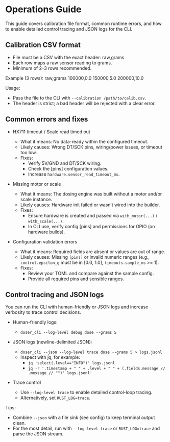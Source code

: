 # Operations Guide

This guide covers calibration file format, common runtime errors, and how to enable detailed control tracing and JSON logs for the CLI.

## Calibration CSV format

- File must be a CSV with the exact header:
  raw,grams
- Each row maps a raw sensor reading to grams.
- Minimum of 2–3 rows recommended.

Example (3 rows):
raw,grams
100000,0.0
150000,5.0
200000,10.0

Usage:

- Pass the file to the CLI with `--calibration /path/to/calib.csv`.
- The header is strict; a bad header will be rejected with a clear error.

## Common errors and fixes

- HX711 timeout / Scale read timed out

  - What it means: No data-ready within the configured timeout.
  - Likely causes: Wrong DT/SCK pins, wiring/power issues, or timeout too low.
  - Fixes:
    - Verify 5V/GND and DT/SCK wiring.
    - Check the [pins] configuration values.
    - Increase `hardware.sensor_read_timeout_ms`.

- Missing motor or scale

  - What it means: The dosing engine was built without a motor and/or scale instance.
  - Likely causes: Hardware init failed or wasn’t wired into the builder.
  - Fixes:
    - Ensure hardware is created and passed via `with_motor(...)` / `with_scale(...)`.
    - In CLI use, verify config [pins] and permissions for GPIO (on hardware builds).

- Configuration validation errors
  - What it means: Required fields are absent or values are out of range.
  - Likely causes: Missing `[pins]` or invalid numeric ranges (e.g., `control.epsilon_g` must be in [0.0, 1.0], `timeouts.sample_ms` >= 1).
  - Fixes:
    - Review your TOML and compare against the sample config.
    - Provide all required pins and sensible ranges.

## Control tracing and JSON logs

You can run the CLI with human-friendly or JSON logs and increase verbosity to trace control decisions.

- Human-friendly logs:

  - `doser_cli --log-level debug dose --grams 5`

- JSON logs (newline-delimited JSON):

  - `doser_cli --json --log-level trace dose --grams 5 > logs.jsonl`
  - Inspect with jq, for example:
    - `jq 'select(.level=="INFO")' logs.jsonl`
    - `jq -r '.timestamp + " " + .level + " " + (.fields.message // .message // "")' logs.jsonl'`

- Trace control
  - Use `--log-level trace` to enable detailed control-loop tracing.
  - Alternatively, set `RUST_LOG=trace`.

Tips:

- Combine `--json` with a file sink (see config) to keep terminal output clean.
- For the most detail, run with `--log-level trace` or `RUST_LOG=trace` and parse the JSON stream.
